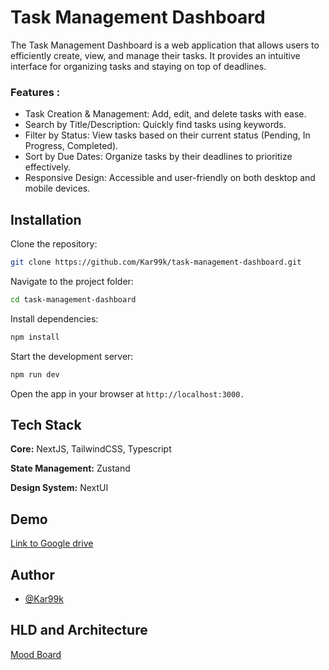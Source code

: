 
# Task Management Dashboard

The Task Management Dashboard is a web application that allows users to efficiently create, view, and manage their tasks. It provides an intuitive interface for organizing tasks and staying on top of deadlines.

### Features :
 - Task Creation & Management: Add, edit, and delete tasks with ease.
 - Search by Title/Description: Quickly find tasks using keywords.
 - Filter by Status: View tasks based on their current status (Pending, In Progress, Completed).
 - Sort by Due Dates: Organize tasks by their deadlines to prioritize effectively.
 - Responsive Design: Accessible and user-friendly on both desktop and mobile devices.


## Installation

Clone the repository:

```bash
git clone https://github.com/Kar99k/task-management-dashboard.git
```

Navigate to the project folder:

```bash
cd task-management-dashboard
```
Install dependencies:

```bash
npm install
```
Start the development server:

```bash
npm run dev
```

Open the app in your browser at `http://localhost:3000.`
    
## Tech Stack

**Core:** NextJS, TailwindCSS, Typescript

**State Management:** Zustand

**Design System:** NextUI

## Demo

[Link to Google drive](https://drive.google.com/file/d/1-dJFOnJofLjZDPDQR6zwBpTxhRelsTZD/view?usp=sharing)


## Author

- [@Kar99k](https://www.github.com/Kar99k)


## HLD and Architecture

[Mood Board](https://excalidraw.com/#json=jym5J351AkJPJFKurG7If,PVTqtRYMACrvfZ6ALA5Vqghttps://excalidraw.com/#json=jym5J351AkJPJFKurG7If,PVTqtRYMACrvfZ6ALA5Vqg)
